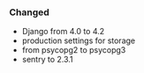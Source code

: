 ### Changed

- Django from 4.0 to 4.2
 - production settings for storage 
 - from psycopg2 to psycopg3
- sentry to 2.3.1
